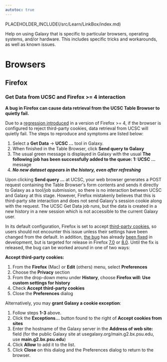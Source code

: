 ```yaml
---
autotoc: true
---
```

PLACEHOLDER_INCLUDE(/src/Learn/LinkBox/index.md)

Help on using Galaxy that is specific to particular browsers, operating systems, and/or hardware.  This includes specific tricks and workarounds, as well as known issues.



# Browsers

## Firefox

### Get Data from UCSC and Firefox >= 4 interaction

**A bug in Firefox can cause data retrieval from the UCSC Table Browser to quietly fail.**

Due to a [regression introduced](http://hg.mozilla.org/mozilla-central/rev/56815e37d436#l3.293) in a version of Firefox >= 4, if the browser is configured to reject third-party cookies, data retrieval from UCSC will quietly fail.  The steps to reproduce and symptoms are listed below:

1. Select a **Get Data** &rarr; **UCSC ...** tool in Galaxy.
1. When finished in the Table Browser, click **Send query to Galaxy**
1. The usual green message is displayed in Galaxy with the usual **The following job has been successfully added to the queue: 1: UCSC ...** message
1. ***No new dataset appears in the history, even after refreshing***

Upon clicking **Send query ...** at UCSC, your web browser generates a POST request containing the Table Browser's form contents and sends it directly to Galaxy as a tool/job submission, so there is no interaction between UCSC and Galaxy at this stage.  However, Firefox mistakenly believes that this is third-party site interaction and does not send Galaxy's session cookie along with the request.  The UCSC Get Data job runs, but the data is created in a new history in a new session which is not accessible to the current Galaxy user.

In its default configuration, Firefox is set to accept [third-party cookies](http://en.wikipedia.org/wiki/HTTP_cookie#Privacy_and_third-party_cookies), so users should not encounter this issue unless their settings have been changed from the default.  In addition, [the bug](https://bugzilla.mozilla.org/show_bug.cgi?id=664721) has already [been fixed](http://hg.mozilla.org/integration/mozilla-inbound/rev/cedefaaaaceb) in development, but is targeted for release in Firefox [7.0](https://bugzilla.mozilla.org/show_bug.cgi?id=664721#c29) or [8.0](https://bugzilla.mozilla.org/show_bug.cgi?id=664721#c22).  Until the fix is released, the bug can be worked around in one of two ways:

**Accept third-party cookies:**

1. From the **Firefox** (Mac) or **Edit** (others) menu, select **Preferences**
1. Choose the **Privacy** section
1. From the drop-down menu under **History**, choose **Firefox will: Use custom settings for history**
1. Check **Accept third-party cookies**
1. Close the **Preferences** dialog

Alternatively, you may **grant Galaxy a cookie exception**:

1. Follow steps **1-3** above.
1. Click the **Exceptions...** button found to the right of **Accept cookies from sites**
1. Enter the hostname of the Galaxy server in the **Address of web site:** field (for the public Galaxy site at usegalaxy.org/main.g2.bx.psu.edu, use **main.g2.bx.psu.edu**)
1. Click **Allow** to add it to the list.
1. Click **Close** on this dialog and the Preferences dialog to return to the browser.


